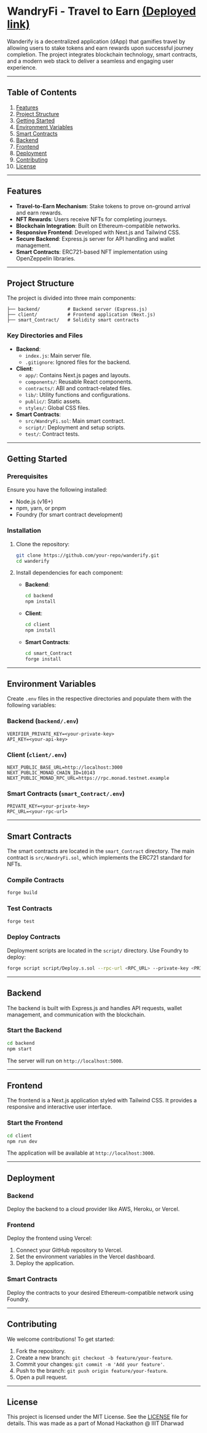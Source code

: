 # WandryFi - Travel to Earn [(Deployed link)](https://wandry-fi-monad-hack.vercel.app/)

Wanderify is a decentralized application (dApp) that gamifies travel by allowing users to stake tokens and earn rewards upon successful journey completion. The project integrates blockchain technology, smart contracts, and a modern web stack to deliver a seamless and engaging user experience.

---

## Table of Contents

1. [Features](#features)
2. [Project Structure](#project-structure)
3. [Getting Started](#getting-started)
4. [Environment Variables](#environment-variables)
5. [Smart Contracts](#smart-contracts)
6. [Backend](#backend)
7. [Frontend](#frontend)
8. [Deployment](#deployment)
9. [Contributing](#contributing)
10. [License](#license)

---

## Features

- **Travel-to-Earn Mechanism**: Stake tokens to prove on-ground arrival and earn rewards.
- **NFT Rewards**: Users receive NFTs for completing journeys.
- **Blockchain Integration**: Built on Ethereum-compatible networks.
- **Responsive Frontend**: Developed with Next.js and Tailwind CSS.
- **Secure Backend**: Express.js server for API handling and wallet management.
- **Smart Contracts**: ERC721-based NFT implementation using OpenZeppelin libraries.

---

## Project Structure

The project is divided into three main components:

```
├── backend/          # Backend server (Express.js)
├── client/           # Frontend application (Next.js)
├── smart_Contract/   # Solidity smart contracts
```

### Key Directories and Files

- **Backend**:
  - `index.js`: Main server file.
  - `.gitignore`: Ignored files for the backend.
- **Client**:
  - `app/`: Contains Next.js pages and layouts.
  - `components/`: Reusable React components.
  - `contracts/`: ABI and contract-related files.
  - `lib/`: Utility functions and configurations.
  - `public/`: Static assets.
  - `styles/`: Global CSS files.
- **Smart Contracts**:
  - `src/WandryFi.sol`: Main smart contract.
  - `script/`: Deployment and setup scripts.
  - `test/`: Contract tests.

---

## Getting Started

### Prerequisites

Ensure you have the following installed:

- Node.js (v16+)
- npm, yarn, or pnpm
- Foundry (for smart contract development)

### Installation

1. Clone the repository:

   ```bash
   git clone https://github.com/your-repo/wanderify.git
   cd wanderify
   ```

2. Install dependencies for each component:

   - **Backend**:
     ```bash
     cd backend
     npm install
     ```

   - **Client**:
     ```bash
     cd client
     npm install
     ```

   - **Smart Contracts**:
     ```bash
     cd smart_Contract
     forge install
     ```

---

## Environment Variables

Create `.env` files in the respective directories and populate them with the following variables:

### Backend (`backend/.env`)

```env
VERIFIER_PRIVATE_KEY=<your-private-key>
API_KEY=<your-api-key>
```

### Client (`client/.env`)

```env
NEXT_PUBLIC_BASE_URL=http://localhost:3000
NEXT_PUBLIC_MONAD_CHAIN_ID=10143
NEXT_PUBLIC_MONAD_RPC_URL=https://rpc.monad.testnet.example
```

### Smart Contracts (`smart_Contract/.env`)

```env
PRIVATE_KEY=<your-private-key>
RPC_URL=<your-rpc-url>
```

---

## Smart Contracts

The smart contracts are located in the `smart_Contract` directory. The main contract is `src/WandryFi.sol`, which implements the ERC721 standard for NFTs.

### Compile Contracts

```bash
forge build
```

### Test Contracts

```bash
forge test
```

### Deploy Contracts

Deployment scripts are located in the `script/` directory. Use Foundry to deploy:

```bash
forge script script/Deploy.s.sol --rpc-url <RPC_URL> --private-key <PRIVATE_KEY> --broadcast
```

---

## Backend

The backend is built with Express.js and handles API requests, wallet management, and communication with the blockchain.

### Start the Backend

```bash
cd backend
npm start
```

The server will run on `http://localhost:5000`.

---

## Frontend

The frontend is a Next.js application styled with Tailwind CSS. It provides a responsive and interactive user interface.

### Start the Frontend

```bash
cd client
npm run dev
```

The application will be available at `http://localhost:3000`.

---

## Deployment

### Backend

Deploy the backend to a cloud provider like AWS, Heroku, or Vercel.

### Frontend

Deploy the frontend using Vercel:

1. Connect your GitHub repository to Vercel.
2. Set the environment variables in the Vercel dashboard.
3. Deploy the application.

### Smart Contracts

Deploy the contracts to your desired Ethereum-compatible network using Foundry.

---

## Contributing

We welcome contributions! To get started:

1. Fork the repository.
2. Create a new branch: `git checkout -b feature/your-feature`.
3. Commit your changes: `git commit -m 'Add your feature'`.
4. Push to the branch: `git push origin feature/your-feature`.
5. Open a pull request.

---

## License

This project is licensed under the MIT License. See the [LICENSE](LICENSE) file for details.
This was made as a part of Monad Hackathon @ IIIT Dharwad
